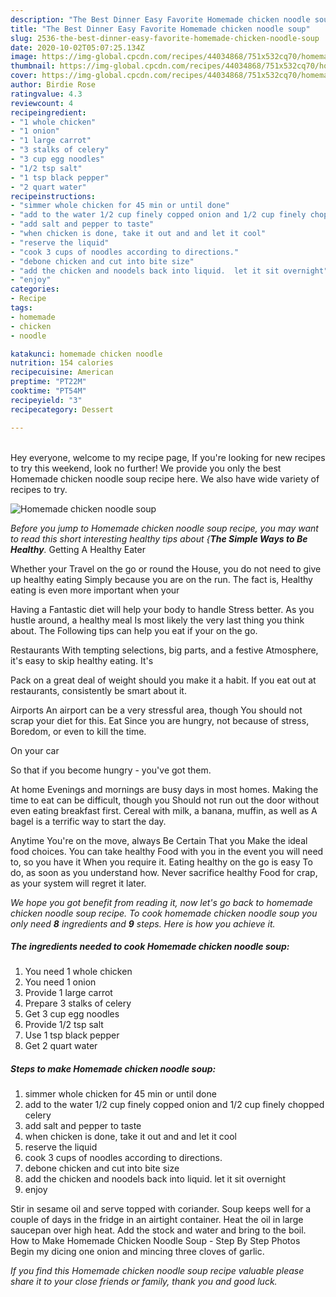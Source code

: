 ```yaml
---
description: "The Best Dinner Easy Favorite Homemade chicken noodle soup"
title: "The Best Dinner Easy Favorite Homemade chicken noodle soup"
slug: 2536-the-best-dinner-easy-favorite-homemade-chicken-noodle-soup
date: 2020-10-02T05:07:25.134Z
image: https://img-global.cpcdn.com/recipes/44034868/751x532cq70/homemade-chicken-noodle-soup-recipe-main-photo.jpg
thumbnail: https://img-global.cpcdn.com/recipes/44034868/751x532cq70/homemade-chicken-noodle-soup-recipe-main-photo.jpg
cover: https://img-global.cpcdn.com/recipes/44034868/751x532cq70/homemade-chicken-noodle-soup-recipe-main-photo.jpg
author: Birdie Rose
ratingvalue: 4.3
reviewcount: 4
recipeingredient:
- "1 whole chicken"
- "1 onion"
- "1 large carrot"
- "3 stalks of celery"
- "3 cup egg noodles"
- "1/2 tsp salt"
- "1 tsp black pepper"
- "2 quart water"
recipeinstructions:
- "simmer whole chicken for 45 min or until done"
- "add to the water 1/2 cup finely copped onion and 1/2 cup finely chopped celery"
- "add salt and pepper to taste"
- "when chicken is done, take it out and and let it cool"
- "reserve the liquid"
- "cook 3 cups of noodles according to directions."
- "debone chicken and cut into bite size"
- "add the chicken and noodels back into liquid.  let it sit overnight"
- "enjoy"
categories:
- Recipe
tags:
- homemade
- chicken
- noodle

katakunci: homemade chicken noodle 
nutrition: 154 calories
recipecuisine: American
preptime: "PT22M"
cooktime: "PT54M"
recipeyield: "3"
recipecategory: Dessert

---
```

<br>
Hey everyone, welcome to my recipe page, If you're looking for new recipes to try this weekend, look no further! We provide you only the best Homemade chicken noodle soup recipe here. We also have wide variety of recipes to try.
<br>


![Homemade chicken noodle soup](https://img-global.cpcdn.com/recipes/44034868/751x532cq70/homemade-chicken-noodle-soup-recipe-main-photo.jpg)

<i>Before you jump to Homemade chicken noodle soup recipe, you may want to read this short interesting healthy tips about {<strong>The Simple Ways to Be Healthy</strong>.</i>
Getting A Healthy Eater

Whether your Travel on the go or round the
House, you do not need to give up healthy eating
Simply because you are on the run. The fact is,
Healthy eating is even more important when your


Having a Fantastic diet will help your body to handle
Stress better. As you hustle around, a healthy meal
Is most likely the very last thing you think about. The
Following tips can help you eat if your on the go.

Restaurants
With tempting selections, big parts, and a festive
Atmosphere, it's easy to skip healthy eating. It's

Pack on a great deal of weight should you make it a habit.
If you eat out at restaurants, consistently be smart
about it.

Airports
An airport can be a very stressful area, though 
You should not scrap your diet for this. Eat
Since you are hungry, not because of stress,
Boredom, or even to kill the time.

On your car

So that if you become hungry - you've got them.

At home
Evenings and mornings are busy days in most homes.
Making the time to eat can be difficult, though you
Should not run out the door without even eating breakfast
first. Cereal with milk, a banana, muffin, as well as 
A bagel is a terrific way to start the day.

Anytime You're on the move, always Be Certain That you
Make the ideal food choices. You can take healthy
Food with you in the event you will need to, so you have it
When you require it. Eating healthy on the go is easy
To do, as soon as you understand how. Never sacrifice healthy
Food for crap, as your system will regret it later.


<i>We hope you got benefit from reading it, now let's go back to homemade chicken noodle soup recipe. To cook homemade chicken noodle soup you only need <strong>8</strong> ingredients and <strong>9</strong> steps. Here is how you achieve it.
</i>

##### The ingredients needed to cook Homemade chicken noodle soup:

1. You need 1 whole chicken
1. You need 1 onion
1. Provide 1 large carrot
1. Prepare 3 stalks of celery
1. Get 3 cup egg noodles
1. Provide 1/2 tsp salt
1. Use 1 tsp black pepper
1. Get 2 quart water


##### Steps to make Homemade chicken noodle soup:

1. simmer whole chicken for 45 min or until done
1. add to the water 1/2 cup finely copped onion and 1/2 cup finely chopped celery
1. add salt and pepper to taste
1. when chicken is done, take it out and and let it cool
1. reserve the liquid
1. cook 3 cups of noodles according to directions.
1. debone chicken and cut into bite size
1. add the chicken and noodels back into liquid.  let it sit overnight
1. enjoy


Stir in sesame oil and serve topped with coriander. Soup keeps well for a couple of days in the fridge in an airtight container. Heat the oil in large saucepan over high heat. Add the stock and water and bring to the boil. How to Make Homemade Chicken Noodle Soup - Step By Step Photos Begin my dicing one onion and mincing three cloves of garlic. 

<i>If you find this Homemade chicken noodle soup recipe valuable please share it to your close friends or family, thank you and good luck.</i>
